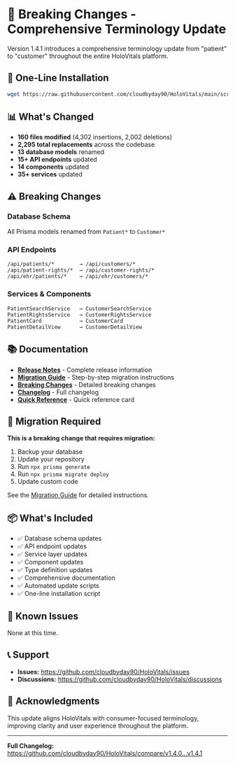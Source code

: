 # 🚨 Breaking Changes - Comprehensive Terminology Update

Version 1.4.1 introduces a comprehensive terminology update from "patient" to "customer" throughout the entire HoloVitals platform.

## 🚀 One-Line Installation

```bash
wget https://raw.githubusercontent.com/cloudbyday90/HoloVitals/main/scripts/install-v1.4.1.sh && chmod +x install-v1.4.1.sh && ./install-v1.4.1.sh
```

## 📊 What's Changed

- **160 files modified** (4,302 insertions, 2,002 deletions)
- **2,295 total replacements** across the codebase
- **13 database models** renamed
- **15+ API endpoints** updated
- **14 components** updated
- **35+ services** updated

## ⚠️ Breaking Changes

### Database Schema
All Prisma models renamed from `Patient*` to `Customer*`

### API Endpoints
```
/api/patients/*        → /api/customers/*
/api/patient-rights/*  → /api/customer-rights/*
/api/ehr/patients/*    → /api/ehr/customers/*
```

### Services & Components
```
PatientSearchService   → CustomerSearchService
PatientRightsService   → CustomerRightsService
PatientCard            → CustomerCard
PatientDetailView      → CustomerDetailView
```

## 📚 Documentation

- **[Release Notes](https://github.com/cloudbyday90/HoloVitals/blob/main/RELEASE_NOTES_V1.4.1.md)** - Complete release information
- **[Migration Guide](https://github.com/cloudbyday90/HoloVitals/blob/main/MIGRATION_GUIDE_V1.4.1.md)** - Step-by-step migration instructions
- **[Breaking Changes](https://github.com/cloudbyday90/HoloVitals/blob/main/BREAKING_CHANGES_V1.4.1.md)** - Detailed breaking changes
- **[Changelog](https://github.com/cloudbyday90/HoloVitals/blob/main/CHANGELOG_V1.4.1.md)** - Full changelog
- **[Quick Reference](https://github.com/cloudbyday90/HoloVitals/blob/main/V1.4.1_QUICK_REFERENCE.md)** - Quick reference card

## 🔄 Migration Required

**This is a breaking change that requires migration:**

1. Backup your database
2. Update your repository
3. Run `npx prisma generate`
4. Run `npx prisma migrate deploy`
5. Update custom code

See the [Migration Guide](https://github.com/cloudbyday90/HoloVitals/blob/main/MIGRATION_GUIDE_V1.4.1.md) for detailed instructions.

## 📦 What's Included

- ✅ Database schema updates
- ✅ API endpoint updates
- ✅ Service layer updates
- ✅ Component updates
- ✅ Type definition updates
- ✅ Comprehensive documentation
- ✅ Automated update scripts
- ✅ One-line installation script

## 🐛 Known Issues

None at this time.

## 📞 Support

- **Issues:** https://github.com/cloudbyday90/HoloVitals/issues
- **Discussions:** https://github.com/cloudbyday90/HoloVitals/discussions

## 🙏 Acknowledgments

This update aligns HoloVitals with consumer-focused terminology, improving clarity and user experience throughout the platform.

---

**Full Changelog:** https://github.com/cloudbyday90/HoloVitals/compare/v1.4.0...v1.4.1